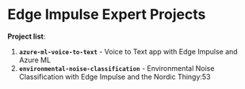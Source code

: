 # Edge Impulse Expert Projects

**Project list**:
1. **`azure-ml-voice-to-text`** - Voice to Text app with Edge Impulse and Azure ML
2. **`environmental-noise-classification`** - Environmental Noise Classification with Edge Impulse and the Nordic Thingy:53